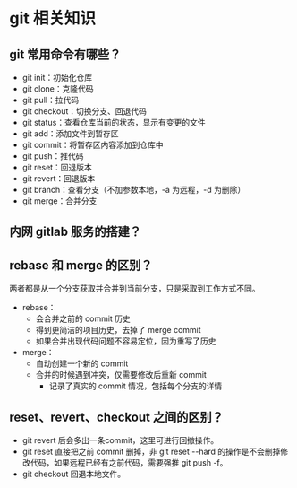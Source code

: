# git 相关知识
## git 常用命令有哪些？
- git init：初始化仓库
- git clone：克隆代码
- git pull：拉代码
- git checkout：切换分支、回退代码
- git status：查看仓库当前的状态，显示有变更的文件 
- git add：添加文件到暂存区
- git commit：将暂存区内容添加到仓库中
- git push：推代码
- git reset：回退版本
- git revert：回退版本
- git branch：查看分支（不加参数本地，-a 为远程，-d 为删除）
- git merge：合并分支

## 内网 gitlab 服务的搭建？

## rebase 和 merge 的区别？
两者都是从一个分支获取并合并到当前分支，只是采取到工作方式不同。
- rebase：
	- 会合并之前的 commit 历史
	- 得到更简洁的项目历史，去掉了 merge commit
	- 如果合并出现代码问题不容易定位，因为重写了历史
- merge：
	- 自动创建一个新的 commit
  - 合并的时候遇到冲突，仅需要修改后重新 commit
 	- 记录了真实的 commit 情况，包括每个分支的详情

## reset、revert、checkout 之间的区别？
- git revert 后会多出一条commit，这里可进行回撤操作。
- git reset 直接把之前 commit 删掉，非 git reset --hard 的操作是不会删掉修改代码，如果远程已经有之前代码，需要强推 git push -f。
- git checkout 回退本地文件。
